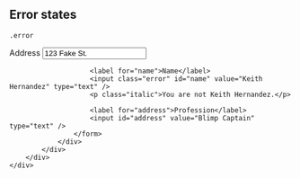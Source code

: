 <div class="doc-content">
	<div class="line-gutters">
		<div class="unit size1of3">
			<h2>Error states</h2>
			<p><code>.error</code></p>
		</div>
		<div class="unit lastUnit">
			<div class="doc-box">
				<div class="doc-content">
					<form class="span-60">
						<label for="address">Address</label>
						<input id="address" value="123 Fake St." type="text" />

						<label for="name">Name</label>
						<input class="error" id="name" value="Keith Hernandez" type="text" />
						<p class="italic">You are not Keith Hernandez.</p>

						<label for="address">Profession</label>
						<input id="address" value="Blimp Captain" type="text" />
					</form>
				</div>
			</div>
		</div>
	</div>
</div>
